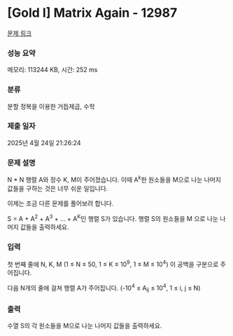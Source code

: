 # [Gold I] Matrix Again - 12987 

[문제 링크](https://www.acmicpc.net/problem/12987) 

### 성능 요약

메모리: 113244 KB, 시간: 252 ms

### 분류

분할 정복을 이용한 거듭제곱, 수학

### 제출 일자

2025년 4월 24일 21:26:24

### 문제 설명

<p>N * N 행렬 A와 정수 K, M이 주어졌습니다. 이때 A<sup>k</sup>한 원소들을 M으로 나눈 나머지 값들을 구하는 것은 너무 쉬운 일입니다.</p>

<p>이제는 조금 다른 문제를 풀어보려 합니다.</p>

<p>S = A + A<sup>2</sup> + A<sup>3</sup> + ... + A<sup>K</sup>인 행렬 S가 있습니다. 행렬 S의 원소들을 M 으로 나눈 나머지 값들을 출력하세요.</p>

### 입력 

 <p>첫 번째 줄에 N, K, M (1 ≤ N ≤ 50, 1 ≤ K ≤ 10<sup>9</sup>, 1 ≤ M ≤ 10<sup>4</sup>) 이 공백을 구분으로 주어집니다.</p>

<p>다음 N개의 줄에 걸쳐 행렬 A가 주어집니다. (-10<sup>4</sup> ≤ A<sub>ij</sub> ≤ 10<sup>4</sup>, 1 ≤ i, j ≤ N)</p>

### 출력 

 <p>수열 S의 각 원소들을 M으로 나눈 나머지 값들을 출력하세요.</p>

